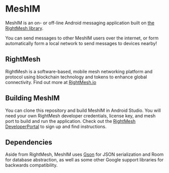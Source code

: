 # MeshIM

MeshIM is an on- or off-line Android messaging application built on [the RightMesh library](https://rightmesh.io).

You can send messages to other MeshIM users over the internet, or form automatically form a local network to send messages to devices nearby!

## RightMesh

RightMesh is a software-based, mobile mesh networking platform and protocol using blockchain technology and tokens to enhance global connectivity. Find out more at [RightMesh.io](https://rightmeseh.io)

## Building MeshIM

You can clone this repository and build MeshIM in Android Studio. You will need your own RightMesh developer credentials, license key, and mesh port to build and run the application. Check out the [RightMesh DeveloperPortal](https://developer.rightmesh.io) to sign up and find instructions.

## Dependencies

Aside from RightMesh, MeshIM uses [Gson](https://github.com/google/gson) for JSON serialization and Room for database abstraction, as well as some other Google support libraries for backwards compatibility.
